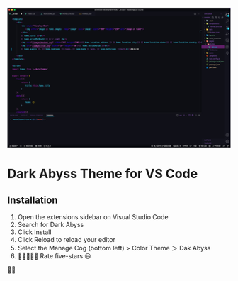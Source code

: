 
![Dark Abyss](https://raw.githubusercontent.com/supapow/Dark-Abyss/master/images/dark-abyss.jpg)

# Dark Abyss Theme for VS Code

## Installation
1. Open the extensions sidebar on Visual Studio Code
1. Search for Dark Abyss
1. Click Install
1. Click Reload to reload your editor
1. Select the Manage Cog (bottom left) > Color Theme ＞ Dak Abyss
1. 🌟🌟🌟🌟🌟 Rate five-stars 😃

🤘🏼